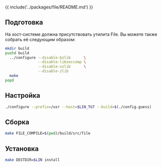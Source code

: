 {{ include('../packages/file/README.md') }}

## Подготовка

На хост-системе должна присутствовать утилита File. Вы можете также собрать её следующим образом:

```bash
mkdir build
pushd build
  ../configure --disable-bzlib      \
               --disable-libseccomp \
               --disable-xzlib      \
               --disable-zlib
  make
popd
```

## Настройка

```bash
./configure --prefix=/usr --host=$LIN_TGT --build=$(./config.guess)
```

## Сборка

```bash
make FILE_COMPILE=$(pwd)/build/src/file
```

## Установка

```bash
make DESTDIR=$LIN install
```
